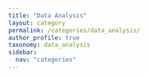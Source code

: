 ```yaml
---
title: "Data Analysis"
layout: category
permalink: /categories/data_analysis/
author_profile: true
taxonomy: data_analysis
sidebar:
  nav: "categories"
---
```

